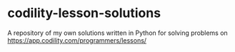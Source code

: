 # codility-lesson-solutions
A repository of my own solutions written in Python for solving problems on https://app.codility.com/programmers/lessons/
